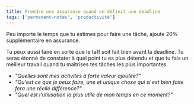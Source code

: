 ```yaml
---
title: Prendre une assurance quand on définit une deadline
tags: ['permanent-notes', 'productivité']
---
```


Peu importe le temps que tu estimes pour faire une tâche, ajoute 20% supplémentaire en assurance.

Tu peux aussi faire en sorte que le taff soit fait bien avant la deadline. Tu seras étonné de constater à quel point tu es plus détendu et que tu fais un meilleur travail quand tu maîtrises tes tâches les plus importantes.

- *"Quelles sont mes activités à forte valeur ajoutée?"*
- *"Qu'est ce que je peux faire, une et unique chose qui si est bien faite fera une réelle différence?"*
- *"Quel est l'utilisation la plus utile de mon temps en ce moment?"*
